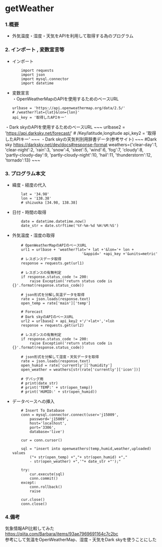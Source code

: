 # getWeather

### 1.概要
- 外気温度・湿度・天気をAPIを利用して取得する為のプログラム

### 2. インポート , 変数宣言等
- インポート　
    ~~~  
        import requests
        import json
        import mysql.connector
        import datetime
    ~~~      
- 変数宣言　<br>
・OpenWeatherMapのAPIを使用するためのベースURL
    ~~~
    urlbase = 'https://api.openweathermap.org/data/2.5/'
    # /weather?lat={lat}&lon={lon}'
    api_key = '取得したAPIキー'
    ~~~
・Dark skyのAPIを使用するためのベースURL
    ~~~
    urlbase2 = 'https://api.darksky.net/forecast/'
    # /Key/latitude,longitude
    api_key2 = '取得したAPIキー'
    ~~~
・Dark skyの天気判別用辞書データ(参考サイト)
    ~~~
    #Dark sky https://darksky.net/dev/docs#response-format
    weathers={'clear-day':1, 'clear-night':2, 'rain':3, 'snow':4, 'sleet':5, 'wind':6,
    'fog':7, 'cloudy':8, 'partly-cloudy-day':9, 'partly-cloudy-night':10, 'hail':11,
    'thunderstorm':12, 'tornado':13}
    ~~~

### 3. プログラム本文
- 緯度・経度の代入
    ~~~
        lat = '34.98'
        lon = '138.38'
        # shizuoka [34.98, 138.38]
    ~~~
- 日付・時間の取得
    ~~~
        date = datetime.datetime.now()
        date_str = date.strftime('%Y-%m-%d %H:%M:%S')
    ~~~
- 外気温度・湿度の取得
    ~~~
        # OpenWeatherMapのAPIのベースURL
        url1 = urlbase + 'weather?lat='+ lat +'&lon='+ lon +
                                    '&appid=' +api_key +'&units=metric'
        # レスポンスデータ取得
        response = requests.get(url1)

        # レスポンスの有無判定
        if response.status_code != 200:
            raise Exception('return status code is {}'.format(response.status_code))

        # json形式を分解し気温データを取得
        rate = json.loads(response.text)
        open_temp = rate['main']['temp']

        # Forecast
        # Dark skyのAPIのベースURL
        url2 = urlbase2 + api_key2 +'/'+lat+','+lon
        response = requests.get(url2)

        # レスポンスの有無判定
        if response.status_code != 200:
            raise Exception('return status code is {}'.format(response.status_code))

        # json形式を分解して湿度・天気データを取得
        rate = json.loads(response.text)
        open_humid = rate['currently']['humidity']
        open_weather = weathers[str(rate['currently']['icon'])]

        # デバッグ用
        # print(date_str)
        # print('TEMP:' + str(open_temp))
        # print('HUMID:' + str(open_humid))
    ~~~

- データベースへの挿入
    ~~~
        # Insert To Database
        conn = mysql.connector.connect(user='j15009',
            password='j15009',
            host='localhost',
            port='3306',
            database='live')

        cur = conn.cursor()

        sql = "insert into openweathers(temp,humid,weather,uploaded) values
            ("+ str(open_temp) +","+ str(open_humid) +","
            - str(open_weather) +",'"+ date_str +"');"

        try:
            cur.execute(sql)
            conn.commit()
        except:
            conn.rollback()
            raise

        cur.close()
        conn.close()
    ~~~

### 4.備考
気象情報API比較してみた<br>
https://qiita.com/Barbara/items/93ae7969691164c7c2bc<br>
参考にして気温をOpenWeatherMap、湿度・天気をDark skyを使うことにした
